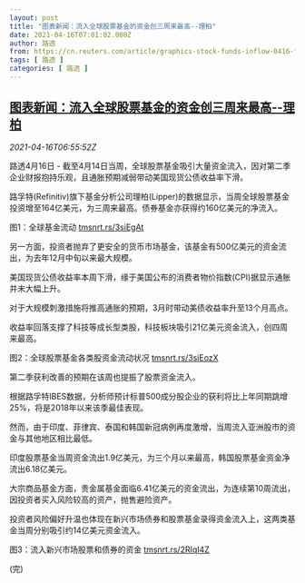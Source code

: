 ```yaml
---
layout: post
title: "图表新闻：流入全球股票基金的资金创三周来最高--理柏"
date: 2021-04-16T07:01:02.000Z
author: 路透
from: https://cn.reuters.com/article/graphics-stock-funds-inflow-0416-fri-idCNKBS2C30MY
tags: [ 路透 ]
categories: [ 路透 ]
---
```

<!--1618556462000-->
[图表新闻：流入全球股票基金的资金创三周来最高--理柏](https://cn.reuters.com/article/graphics-stock-funds-inflow-0416-fri-idCNKBS2C30MY)
------

<div>
<div><i>2021-04-16T06:55:52Z</i></div><p>路透4月16日 - 截至4月14日当周，全球股票基金吸引大量资金流入，因对第二季企业财报抱持乐观，且通胀预期减弱带动美国现货公债收益率下滑。</p><p>路孚特(Refinitiv)旗下基金分析公司理柏(Lipper)的数据显示，当周全球股票基金投资增至164亿美元，为三周来最高。债券基金亦获得约160亿美元的净流入。</p><p>图1：全球基金流动 <a href="https://tmsnrt.rs/3siEgAt">tmsnrt.rs/3siEgAt</a></p><p>另一方面，投资者抛弃了更安全的货币市场基金，该基金有500亿美元的资金流出，为去年12月中旬以来最大规模。</p><p>美国现货公债收益率本周下滑，缘于美国公布的消费者物价指数(CPI)据显示通胀并未大幅上升。</p><p>对于大规模刺激措施将推高通胀的预期，3月时带动美债收益率升至13个月高点。</p><p>收益率回落支撑了科技等成长型类股，科技板块吸引21亿美元资金流入，创四周来最高。</p><p>图2：全球股票基金各类股资金流动状况 <a href="https://tmsnrt.rs/3siEozX">tmsnrt.rs/3siEozX</a></p><p>第二季获利改善的预期在该周也提振了股票资金流入。</p><p>根据路孚特IBES数据，分析师预计标普500成分股企业的获利将比上年同期跳增25%，将是2018年以来该季最佳表现。</p><p>然而，由于印度、菲律宾、泰国和韩国新冠病例再度激增，当周流入亚洲股市的资金与其他地区相比最低。</p><p>印度股票基金当周资金流出1.9亿美元，为三个月以来最高，韩国股票基金资金净流出6.18亿美元。</p><p>大宗商品基金方面，贵金属基金面临6.41亿美元的资金流出，为连续第10周流出，因投资者买入风险较高的资产，抛售避险资产。</p><p>投资者风险偏好升温也体现在新兴市场债券和股票基金录得资金流入上，这两类基金当周分别吸引约14亿美元资金流入。</p><p>图3：流入新兴市场股票和债券的资金 <a href="https://tmsnrt.rs/2RIqI4Z">tmsnrt.rs/2RIqI4Z</a></p><p>(完)</p>
</div>
